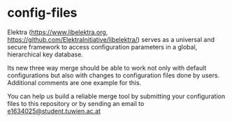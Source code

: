 # config-files

Elektra (https://www.libelektra.org, https://github.com/ElektraInitiative/libelektra/) serves as a universal and secure framework to access configuration parameters in a global, hierarchical key database. 

Its new three way merge should be able to work not only with default configurations but also with changes to configuration files done by users. Additional comments are one example for this.

You can help us build a reliable merge tool by submitting your configuration files to this repository or by sending an email to e1634025@student.tuwien.ac.at
